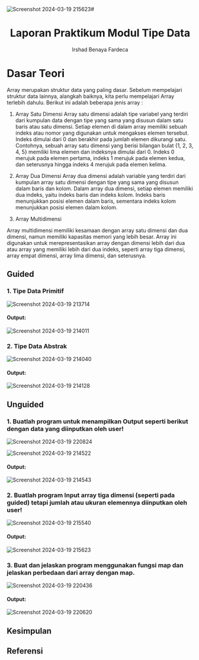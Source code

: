 ![Screenshot 2024-03-19 215623](https://github.com/Cryoschr/Struktur-Data-Assigment/assets/161663646/4a4cd1d9-c78f-499d-a5c6-5f9e4915c23d)# <h1 align="center">Laporan Praktikum Modul Tipe Data</h1>
<p align="center">Irshad Benaya Fardeca</p>

# Dasar Teori

Array merupakan struktur data yang paling dasar. Sebelum mempelajari struktur data
lainnya, alangkah baiknya, kita perlu mempelajari Array terlebih dahulu. Berikut ini
adalah beberapa jenis array :

1) Array Satu Dimensi
Array satu dimensi adalah tipe variabel yang terdiri dari kumpulan data
dengan tipe yang sama yang disusun dalam satu baris atau satu dimensi. Setiap
elemen di dalam array memiliki sebuah indeks atau nomor yang digunakan
untuk mengakses elemen tersebut. Indeks dimulai dari 0 dan berakhir pada
jumlah elemen dikurangi satu.
Contohnya, sebuah array satu dimensi yang berisi bilangan bulat {1, 2,
3, 4, 5} memiliki lima elemen dan indeksnya dimulai dari 0. Indeks 0 merujuk
pada elemen pertama, indeks 1 merujuk pada elemen kedua, dan seterusnya
hingga indeks 4 merujuk pada elemen kelima.

2) Array Dua Dimensi
Array dua dimensi adalah variable yang terdiri dari kumpulan array
satu dimensi dengan tipe yang sama yang disusun dalam baris dan kolom.
Dalam array dua dimensi, setiap elemen memiliki dua indeks, yaitu indeks
baris dan indeks kolom. Indeks baris menunjukkan posisi elemen dalam baris,
sementara indeks kolom menunjukkan posisi elemen dalam kolom.

3) Array Multidimensi

Array multidimensi memiliki kesamaan dengan array satu dimensi dan
dua dimensi, namun memiliki kapasitas memori yang lebih besar. Array ini
digunakan untuk merepresentasikan array dengan dimensi lebih dari dua atau
array yang memiliki lebih dari dua indeks, seperti array tiga dimensi, array
empat dimensi, array lima dimensi, dan seterusnya.


## Guided 
### 1. Tipe Data Primitif
![Screenshot 2024-03-19 213714](https://github.com/Cryoschr/Struktur-Data-Assigment/assets/161663646/268f21e0-d868-49cf-ada8-a9a6e5dc7f38)

#### Output:
![Screenshot 2024-03-19 214011](https://github.com/Cryoschr/Struktur-Data-Assigment/assets/161663646/b0dbfe7c-c8f6-40bb-a720-03860f1857c7)


### 2. Tipe Data Abstrak
![Screenshot 2024-03-19 214040](https://github.com/Cryoschr/Struktur-Data-Assigment/assets/161663646/40e15626-ec40-49fd-8a3a-4f6164331d18)

#### Output:
![Screenshot 2024-03-19 214128](https://github.com/Cryoschr/Struktur-Data-Assigment/assets/161663646/0b4be380-1efc-4b11-825c-a93eec64ce91)



## Unguided 
### 1. Buatlah program untuk menampilkan Output seperti berikut dengan data yang diinputkan oleh user!
![Screenshot 2024-03-19 220824](https://github.com/Cryoschr/Struktur-Data-Assigment/assets/161663646/f4320902-3614-44e5-8aa6-ba846249b6ea)

![Screenshot 2024-03-19 214522](https://github.com/Cryoschr/Struktur-Data-Assigment/assets/161663646/03752815-55c4-43bb-b4c7-96b68c7ab02a)

#### Output:
![Screenshot 2024-03-19 214543](https://github.com/Cryoschr/Struktur-Data-Assigment/assets/161663646/a8ecc4de-4f87-4e67-b560-4185b641d804)



### 2. Buatlah program Input array tiga dimensi (seperti pada guided) tetapi jumlah atau ukuran elemennya diinputkan oleh user!
![Screenshot 2024-03-19 215540](https://github.com/Cryoschr/Struktur-Data-Assigment/assets/161663646/cf3eca5e-e7fe-4003-a406-eb58a5c168f3)


#### Output:
![Screenshot 2024-03-19 215623](https://github.com/Cryoschr/Struktur-Data-Assigment/assets/161663646/0af0bb53-7414-45e0-b48f-c32db5bfbab3)


### 3. Buat dan jelaskan program menggunakan fungsi map dan jelaskan perbedaan dari array dengan map.
![Screenshot 2024-03-19 220436](https://github.com/Cryoschr/Struktur-Data-Assigment/assets/161663646/8bf58a3a-2e69-4e5b-9d4f-e91067b2ef95)


#### Output:
![Screenshot 2024-03-19 220620](https://github.com/Cryoschr/Struktur-Data-Assigment/assets/161663646/c8b97ed8-94b2-43c6-b8fa-22b0a515b45d)


## Kesimpulan


## Referensi
